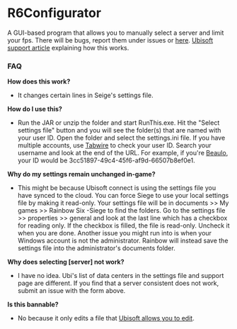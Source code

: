 # R6Configurator

A GUI-based program that allows you to manually select a server and limit your fps.
There will be bugs, report them under issues or [here](https://forms.gle/hsuAxzucgdovZ4vs9). [Ubisoft support article](https://www.ubisoft.com/en-us/help/rainbow-six-siege/article/selecting-data-centres-manually-in-rainbow-six-siege-pc/000060594) explaining how this works.


### FAQ
**How does this work?**
- It changes certain lines in Seige's settings file.

**How do I use this?**
- Run the JAR or unzip the folder and start RunThis.exe. Hit the "Select settings file" button and you will see the folder(s) that are named with your user ID. Open the folder and select the settings.ini file. If you have multiple accounts, use [Tabwire](https://tabstats.com/siege/) to check your user ID. Search your username and look at the end of the URL. For example, if you're [Beaulo](https://tabstats.com/siege/player/3cc51897-49c4-45f6-af9d-66507b8ef0e1), your ID would be 3cc51897-49c4-45f6-af9d-66507b8ef0e1. 

**Why do my settings remain unchanged in-game?**
- This might be because Ubisoft connect is using the settings file you have synced to the cloud. You can force Siege to use your local settings file by making it read-only. Your settings file will be in documents >> My games >> Rainbow Six -Siege to find the folders. Go to the settings file >> properties >> general and look at the last line which has a checkbox for reading only. If the checkbox is filled, the file is read-only. Uncheck it when you are done. Another issue you might run into is when your Windows account is not the administrator. Rainbow will instead save the settings file into the administrator's documents folder. 

**Why does selecting [server] not work?** 
- I have no idea. Ubi's list of data centers in the settings file and support page are different. If you find that a server consistent does not work, submit an issue with the form above.

 **Is this bannable?**
- No because it only edits a file that [Ubisoft allows you to edit](https://www.ubisoft.com/en-us/help/rainbow-six-siege/article/selecting-data-centres-manually-in-rainbow-six-siege-pc/000060594).
